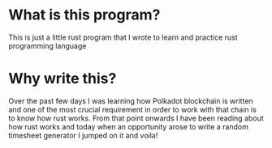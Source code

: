 # What is this program?
This is just a little rust program that I wrote to learn and practice rust programming language

# Why write this?
Over the past few days I was learning how Polkadot blockchain is written and one of the most crucial requirement in order to work with that chain is to know how rust works. From that point onwards I have been reading about how rust works and today when an opportunity arose to write a random timesheet generator I jumped on it and voila!
